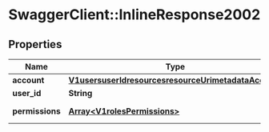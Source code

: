 # SwaggerClient::InlineResponse2002

## Properties
Name | Type | Description | Notes
------------ | ------------- | ------------- | -------------
**account** | [**V1usersuserIdresourcesresourceUrimetadataAccount**](V1usersuserIdresourcesresourceUrimetadataAccount.md) |  | [optional] 
**user_id** | **String** |  | 
**permissions** | [**Array&lt;V1rolesPermissions&gt;**](V1rolesPermissions.md) | A list of the permissions | 

